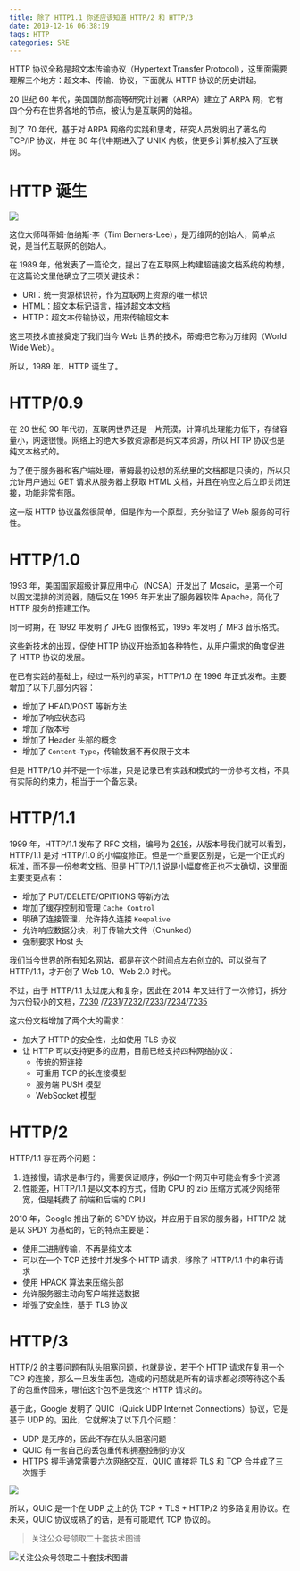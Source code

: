 ```yaml
---
title: 除了 HTTP1.1 你还应该知道 HTTP/2 和 HTTP/3
date: 2019-12-16 06:38:19
tags: HTTP
categories: SRE
---
```


HTTP 协议全称是超文本传输协议（Hypertext Transfer Protocol），这里面需要理解三个地方：超文本、传输、协议，下面就从 HTTP 协议的历史讲起。

20 世纪 60 年代，美国国防部高等研究计划署（ARPA）建立了 ARPA 网，它有四个分布在世界各地的节点，被认为是互联网的始祖。

到了 70 年代，基于对 ARPA 网络的实践和思考，研究人员发明出了著名的 TCP/IP 协议，并在 80 年代中期进入了 UNIX 内核，使更多计算机接入了互联网。

<!-- more -->

# HTTP 诞生

![](https://static001.geekbang.org/resource/image/a2/9a/a2960d0e44ef6a8fedd4e9bb836e049a.jpg)

这位大师叫蒂姆·伯纳斯·李（Tim Berners-Lee），是万维网的创始人，简单点说，是当代互联网的创始人。

在 1989 年，他发表了一篇论文，提出了在互联网上构建超链接文档系统的构想，在这篇论文里他确立了三项关键技术：

- URI：统一资源标识符，作为互联网上资源的唯一标识
- HTML：超文本标记语言，描述超文本文档
- HTTP：超文本传输协议，用来传输超文本

这三项技术直接奠定了我们当今 Web 世界的技术，蒂姆把它称为万维网（World Wide Web）。

所以，1989 年，HTTP 诞生了。

# HTTP/0.9

在 20 世纪 90 年代初，互联网世界还是一片荒漠，计算机处理能力低下，存储容量小，网速很慢。网络上的绝大多数资源都是纯文本资源，所以 HTTP 协议也是纯文本格式的。

为了便于服务器和客户端处理，蒂姆最初设想的系统里的文档都是只读的，所以只允许用户通过 GET 请求从服务器上获取 HTML 文档，并且在响应之后立即关闭连接，功能非常有限。

这一版 HTTP 协议虽然很简单，但是作为一个原型，充分验证了 Web 服务的可行性。

# HTTP/1.0

1993 年，美国国家超级计算应用中心（NCSA）开发出了 Mosaic，是第一个可以图文混排的浏览器，随后又在 1995 年开发出了服务器软件 Apache，简化了 HTTP 服务的搭建工作。

同一时期，在 1992 年发明了 JPEG 图像格式，1995 年发明了 MP3 音乐格式。

这些新技术的出现，促使 HTTP 协议开始添加各种特性，从用户需求的角度促进了 HTTP 协议的发展。

在已有实践的基础上，经过一系列的草案，HTTP/1.0 在 1996 年正式发布。主要增加了以下几部分内容：

- 增加了 HEAD/POST 等新方法
- 增加了响应状态码
- 增加了版本号
- 增加了 Header 头部的概念
- 增加了 `Content-Type`，传输数据不再仅限于文本

但是 HTTP/1.0 并不是一个标准，只是记录已有实践和模式的一份参考文档，不具有实际的约束力，相当于一个备忘录。

# HTTP/1.1

1999 年，HTTP/1.1 发布了 RFC 文档，编号为  [2616](https://tools.ietf.org/html/rfc2616)，从版本号我们就可以看到，HTTP/1.1 是对 HTTP/1.0 的小幅度修正。但是一个重要区别是，它是一个正式的标准，而不是一份参考文档。但是 HTTP/1.1 说是小幅度修正也不太确切，这里面主要变更点有：

- 增加了 PUT/DELETE/OPITIONS  等新方法
- 增加了缓存控制和管理 ` Cache Control `
- 明确了连接管理，允许持久连接 `Keepalive`
- 允许响应数据分块，利于传输大文件（Chunked）
- 强制要求 Host 头

我们当今世界的所有知名网站，都是在这个时间点左右创立的，可以说有了 HTTP/1.1，才开创了 Web 1.0、Web 2.0 时代。

不过，由于 HTTP/1.1 太过庞大和复杂，因此在 2014 年又进行了一次修订，拆分为六份较小的文档，[7230](https://tools.ietf.org/html/rfc7230) /[7231](https://tools.ietf.org/html/rfc7231)/[7232](https://tools.ietf.org/html/rfc7232)/[7233](https://tools.ietf.org/html/rfc7233)/[7234](https://tools.ietf.org/html/rfc7234)/[7235](https://tools.ietf.org/html/rfc7235)

这六份文档增加了两个大的需求：

- 加大了 HTTP 的安全性，比如使用 TLS 协议
- 让 HTTP 可以支持更多的应用，目前已经支持四种网络协议：
  - 传统的短连接
  - 可重用 TCP 的长连接模型
  - 服务端 PUSH 模型
  - WebSocket 模型

# HTTP/2

HTTP/1.1 存在两个问题：

1. 连接慢，请求是串行的，需要保证顺序，例如一个网页中可能会有多个资源
2. 性能差，HTTP/1.1 是以文本的方式，借助 CPU 的 zip 压缩方式减少网络带宽，但是耗费了 前端和后端的 CPU

2010 年，Google 推出了新的 SPDY 协议，并应用于自家的服务器，HTTP/2 就是以 SPDY 为基础的，它的特点主要是：

- 使用二进制传输，不再是纯文本
- 可以在一个 TCP 连接中并发多个 HTTP 请求，移除了 HTTP/1.1 中的串行请求
- 使用 HPACK 算法来压缩头部
- 允许服务器主动向客户端推送数据
- 增强了安全性，基于 TLS 协议

# HTTP/3

HTTP/2 的主要问题有队头阻塞问题，也就是说，若干个 HTTP 请求在复用一个 TCP 的连接，那么一旦发生丢包，造成的问题就是所有的请求都必须等待这个丢了的包重传回来，哪怕这个包不是我这个 HTTP 请求的。

基于此，Google 发明了 QUIC（Quick UDP Internet Connections）协议，它是基于 UDP 的。因此，它就解决了以下几个问题：

- UDP 是无序的，因此不存在队头阻塞问题
- QUIC 有一套自己的丢包重传和拥塞控制的协议
- HTTPS 握手通常需要六次网络交互，QUIC 直接将 TLS 和 TCP 合并成了三次握手

![](https://s3plus.sankuai.com/v1/mss_f32142e8d47149129e9550e929704625/yzz-test-image/20191216083215)

所以，QUIC 是一个在 UDP 之上的伪 TCP + TLS + HTTP/2 的多路复用协议。在未来，QUIC 协议成熟了的话，是有可能取代 TCP 协议的。

> 关注公众号领取二十套技术图谱

![关注公众号领取二十套技术图谱](https://s3plus.sankuai.com/v1/mss_f32142e8d47149129e9550e929704625/yzz-test-image/20191218223127)
